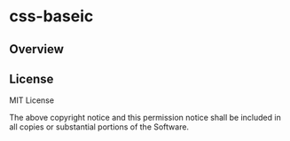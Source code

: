 # css-baseic


## Overview

## License
MIT License

The above copyright notice and this permission notice shall be included in all copies or substantial portions of the Software.